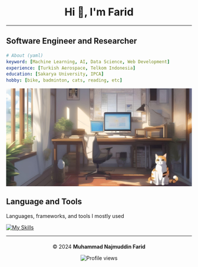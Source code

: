<div style="text-align: center;">

# Hi 👋, I'm Farid

</div>


<hr style="margin-top: 5px; margin-bottom: 20px;">


## Software Engineer and Researcher
```yaml
# About (yaml)
keyword: [Machine Learning, AI, Data Science, Web Development]
experience: [Turkish Aerospace, Telkom Indonesia]
education: [Sakarya University, IPCA]
hobby: [bike, badminton, cats, reading, etc]
```

<div align="left">
  <img align="center" src="https://github.com/faridnec/faridnec/blob/main/room-horizontal.jpg?raw=true" alt="room"/>
</div>

## Language and Tools
<p>Languages, frameworks, and tools I mostly used</p>

<!-- <div align="left">
    <img src="https://raw.githubusercontent.com/devicons/devicon/master/icons/python/python-original.svg" alt="python" width="40" height="40"/> <img src="https://raw.githubusercontent.com/devicons/devicon/master/icons/javascript/javascript-original.svg" alt="javascript" width="40" height="40"/> <img src="https://www.vectorlogo.zone/logos/tensorflow/tensorflow-icon.svg" alt="tensorflow" width="40" height="40"/> <img src="https://www.vectorlogo.zone/logos/git-scm/git-scm-icon.svg" alt="git" width="40" height="40"/> <img src="https://raw.githubusercontent.com/devicons/devicon/master/icons/css3/css3-original-wordmark.svg" alt="css3" width="40" height="40"/> <img src="https://raw.githubusercontent.com/devicons/devicon/master/icons/html5/html5-original-wordmark.svg" alt="html5" width="40" height="40"/> <img src="https://raw.githubusercontent.com/devicons/devicon/2ae2a900d2f041da66e950e4d48052658d850630/icons/pandas/pandas-original.svg" alt="pandas" width="40" height="40"/> <img src="https://seaborn.pydata.org/_images/logo-mark-lightbg.svg" alt="seaborn" width="40" height="40"/> <img src="https://raw.githubusercontent.com/devicons/devicon/master/icons/postgresql/postgresql-original-wordmark.svg" alt="postgresql" width="40" height="40"/> <img src="https://raw.githubusercontent.com/devicons/devicon/master/icons/react/react-original-wordmark.svg" alt="react" width="40" height="40"/>
<img src="https://www.logo.wine/a/logo/Microsoft_Excel/Microsoft_Excel-Logo.wine.svg" alt="Microsoft Excel" width="60" height="60"/> 
</div> -->


[![My Skills](https://skillicons.dev/icons?i=python,js,cpp,tensorflow,vscode,git,github,md,bots,powershell,html,css,flask,react,nodejs,linux,postgresql,visualstudio)](https://skillicons.dev)

<hr style="margin-top: 5px; margin-bottom: 20px;">

<p align="center" style="margin-bottom: 5px;">
  &copy; 2024 <b>Muhammad Najmuddin Farid</b>
</p>

<p align="center">
    <img src="https://komarev.com/ghpvc/?username=faridnec" alt="Profile views">
</p>

